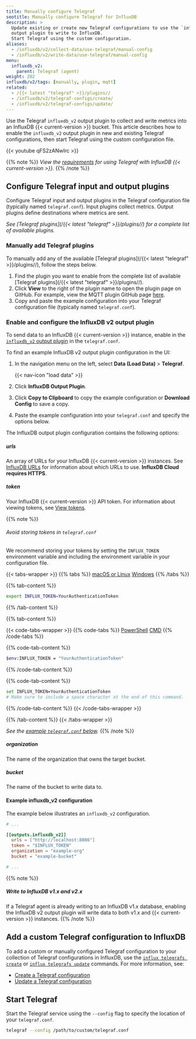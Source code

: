 ```yaml
---
title: Manually configure Telegraf
seotitle: Manually configure Telegraf for InfluxDB
description: >
  Update existing or create new Telegraf configurations to use the `influxdb_v2`
  output plugin to write to InfluxDB.
  Start Telegraf using the custom configuration.
aliases:
  - /influxdb/v2/collect-data/use-telegraf/manual-config
  - /influxdb/v2/write-data/use-telegraf/manual-config
menu:
  influxdb_v2:
    parent: Telegraf (agent)
weight: 202
influxdb/v2/tags: [manually, plugin, mqtt]
related:
  - /{{< latest "telegraf" >}}/plugins//
  - /influxdb/v2/telegraf-configs/create/
  - /influxdb/v2/telegraf-configs/update/
---
```


Use the Telegraf `influxdb_v2` output plugin to collect and write metrics into an InfluxDB {{< current-version >}} bucket.
This article describes how to enable the `influxdb_v2` output plugin in new and existing Telegraf configurations,
then start Telegraf using the custom configuration file.

{{< youtube qFS2zANwIrc >}}

{{% note %}}
_View the [requirements](/influxdb/v2/write-data/no-code/use-telegraf#requirements)
for using Telegraf with InfluxDB {{< current-version >}}._
{{% /note %}}

## Configure Telegraf input and output plugins
Configure Telegraf input and output plugins in the Telegraf configuration file (typically named `telegraf.conf`).
Input plugins collect metrics.
Output plugins define destinations where metrics are sent.

_See [Telegraf plugins](/{{< latest "telegraf" >}}/plugins//) for a complete list of available plugins._

### Manually add Telegraf plugins

To manually add any of the available [Telegraf plugins](/{{< latest "telegraf" >}}/plugins//), follow the steps below.

1. Find the plugin you want to enable from the complete list of available [Telegraf plugins](/{{< latest "telegraf" >}}/plugins//).
2. Click **View** to the right of the plugin name to open the plugin page on GitHub. For example, view the MQTT plugin GitHub page [here](https://github.com/influxdata/telegraf/blob/release-1.14/plugins/inputs/mqtt_consumer/README.md).
3. Copy and paste the example configuration into your Telegraf configuration file (typically named `telegraf.conf`).

### Enable and configure the InfluxDB v2 output plugin

To send data to an InfluxDB {{< current-version >}} instance, enable in the
[`influxdb_v2` output plugin](https://github.com/influxdata/telegraf/blob/master/plugins/outputs/influxdb_v2/README.md)
in the `telegraf.conf`.

To find an example InfluxDB v2 output plugin configuration in the UI:

1. In the navigation menu on the left, select **Data (Load Data)** > **Telegraf**.

    {{< nav-icon "load data" >}}

2. Click **InfluxDB Output Plugin**.
3. Click **Copy to Clipboard** to copy the example configuration or **Download Config** to save a copy.
4. Paste the example configuration into your `telegraf.conf` and specify the options below.

The InfluxDB output plugin configuration contains the following options:

##### urls
An array of URLs for your InfluxDB {{< current-version >}} instances.
See [InfluxDB URLs](/influxdb/v2/reference/urls/) for information about which URLs to use.
**InfluxDB Cloud requires HTTPS**.

##### token
Your InfluxDB {{< current-version >}} API token.
For information about viewing tokens, see [View tokens](/influxdb/v2/security/tokens/view-tokens/).

{{% note %}}
###### Avoid storing tokens in `telegraf.conf`
We recommend storing your tokens by setting the `INFLUX_TOKEN` environment variable and including the environment variable in your configuration file.

{{< tabs-wrapper >}}
{{% tabs %}}
[macOS or Linux](#)
[Windows](#)
{{% /tabs %}}

{{% tab-content %}}
```sh
export INFLUX_TOKEN=YourAuthenticationToken
```
{{% /tab-content %}}

{{% tab-content %}}

{{< code-tabs-wrapper >}}
{{% code-tabs %}}
[PowerShell](#)
[CMD](#)
{{% /code-tabs %}}

{{% code-tab-content %}}
```sh
$env:INFLUX_TOKEN = "YourAuthenticationToken"
```
{{% /code-tab-content %}}

{{% code-tab-content %}}
```sh
set INFLUX_TOKEN=YourAuthenticationToken
# Make sure to include a space character at the end of this command.
```
{{% /code-tab-content %}}
{{< /code-tabs-wrapper >}}

{{% /tab-content %}}
{{< /tabs-wrapper >}}

_See the [example `telegraf.conf` below](#example-influxdb_v2-configuration)._
{{% /note %}}

##### organization
The name of the organization that owns the target bucket.

##### bucket
The name of the bucket to write data to.

#### Example influxdb_v2 configuration
The example below illustrates an `influxdb_v2` configuration.

```toml
# ...

[[outputs.influxdb_v2]]
  urls = ["http://localhost:8086"]
  token = "$INFLUX_TOKEN"
  organization = "example-org"
  bucket = "example-bucket"

# ...
```

{{% note %}}
##### Write to InfluxDB v1.x and v2.x
If a Telegraf agent is already writing to an InfluxDB v1.x database,
enabling the InfluxDB v2 output plugin will write data to both v1.x and {{< current-version >}} instances.
{{% /note %}}

## Add a custom Telegraf configuration to InfluxDB
To add a custom or manually configured Telegraf configuration to your collection
of Telegraf configurations in InfluxDB, use the [`influx telegrafs create`](/influxdb/v2/reference/cli/influx/telegrafs/create/)
or [`influx telegrafs update`](/influxdb/v2/reference/cli/influx/telegrafs/update/) commands.
For more information, see:

- [Create a Telegraf configuration](/influxdb/v2/telegraf-configs/create/#use-the-influx-cli)
- [Update a Telegraf configuration](/influxdb/v2/telegraf-configs/update/#use-the-influx-cli)

## Start Telegraf

Start the Telegraf service using the `--config` flag to specify the location of your `telegraf.conf`.

```sh
telegraf --config /path/to/custom/telegraf.conf
```
